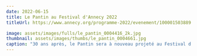 ```yaml
---
date: 2022-06-15
title: Le Pantin au Festival d'Annecy 2022
titleUrl: https://www.annecy.org/programme-2022/evenement/100001503889

image: assets/images/fulls/le_pantin_0004416_2k.jpg
thumbnail: assets/images/thumbs/le_pantin_0004661.jpg
caption: "30 ans après, le Pantin sera à nouveau projeté au Festival d'Annecy le 15 juin 2022 lors de la séance Annecy Classics: Du tracé au pixel : Naissance du cinéma informatique en France (1930-2000)."
---
```

